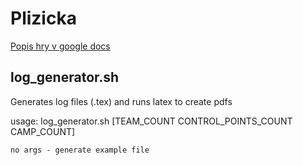 # Plizicka

[Popis hry v google docs](https://docs.google.com/document/d/1kOLHCZoacSRWv5MQ4x295WQCXiYDrSBl9Jj2OTDksoE/edit?usp=sharing)

## log_generator.sh
Generates log files (.tex) and runs latex to create pdfs

usage:
log_generator.sh [TEAM_COUNT CONTROL_POINTS_COUNT CAMP_COUNT]

    no args - generate example file